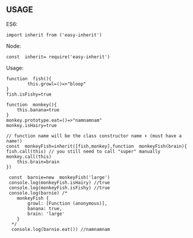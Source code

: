 ## USAGE
ES6:


    import inherit from ('easy-inherit')
        
        

Node:

  

    const  inherit= require('easy-inherit')


Usage:

    function  fish(){
  		    this.growl=()=>"bloop"
  	}
  	fish.isFishy=true
  	    
  	function  monkey(){
  		this.banana=true
  	}
  	monkey.prototype.eat=()=>"namnamnam"
  	monkey.isHairy=true
     
  	// function name will be the class constructor name ⬇️ (must have a name!)
  	const  monkeyFish=inherit([fish,monkey],function  monkeyFish(brain){
  	fish.call(this) // you still need to call "super" manually
  	monkey.call(this)
	  	this.brain=brain
  	})
    
     const  barnie=new  monkeyFish('large')
     console.log(monkeyFish.isHairy) //true
     console.log(monkeyFish.isFishy) //true
     console.log(barnie) /*
  	    monkeyFish {
  		    growl: [Function (anonymous)],
  		    banana: true,
  		    brain: 'large'
  	    }
      */
      console.log(barnie.eat()) //namnamnam
